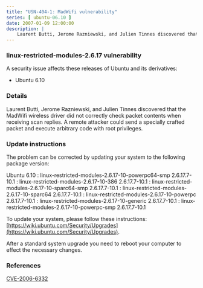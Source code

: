 ```yaml
---
title: "USN-404-1: MadWifi vulnerability"
series: [ ubuntu-06.10 ]
date: 2007-01-09 12:00:00
description: |
    Laurent Butti, Jerome Razniewski, and Julien Tinnes discovered that the  MadWifi wireless driver did not correctly check packet contents when  receiving scan replies.  A remote attacker could send a specially  crafted packet and execute arbitrary code with root privileges.
--- 
```

 
### linux-restricted-modules-2.6.17 vulnerability

A security issue affects these releases of Ubuntu and its derivatives:

* Ubuntu 6.10

### Details

Laurent Butti, Jerome Razniewski, and Julien Tinnes discovered that the MadWifi wireless driver did not correctly check packet contents when receiving scan replies. A remote attacker could send a specially crafted packet and execute arbitrary code with root privileges.

### Update instructions

The problem can be corrected by updating your system to the following package version:

Ubuntu 6.10
 : linux-restricted-modules-2.6.17-10-powerpc64-smp <span>2.6.17.7-10.1</span>
 : linux-restricted-modules-2.6.17-10-386 <span>2.6.17.7-10.1</span>
 : linux-restricted-modules-2.6.17-10-sparc64-smp <span>2.6.17.7-10.1</span>
 : linux-restricted-modules-2.6.17-10-sparc64 <span>2.6.17.7-10.1</span>
 : linux-restricted-modules-2.6.17-10-powerpc <span>2.6.17.7-10.1</span>
 : linux-restricted-modules-2.6.17-10-generic <span>2.6.17.7-10.1</span>
 : linux-restricted-modules-2.6.17-10-powerpc-smp <span>2.6.17.7-10.1</span>

To update your system, please follow these instructions: [https://wiki.ubuntu.com/Security/Upgrades](https://wiki.ubuntu.com/Security/Upgrades).

After a standard system upgrade you need to reboot your computer to effect the necessary changes.

### References

 [CVE-2006-6332](http://people.ubuntu.com/~ubuntu-security/cve/CVE-2006-6332)
 
